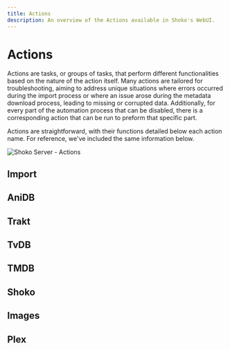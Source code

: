 ```yaml
---
title: Actions
description: An overview of the Actions available in Shoko's WebUI.
---
```


<script setup>
const createTableData = (data) => ({
  columns: [
    { name: 'Name', header: 'Name', width: '25%' },
    { name: 'Description', header: 'Description' }
  ],
  data: data
});

const importData = createTableData([
  {
    Name: 'Action',
    Description: 'The name assigned to the import folder used for visual purposes only.'
  },
  {
    Name: 'Run Import',
    Description: 'Scans for new files in Shoko folders, computes their hashes, and searches AniDB and TvDB for metadata and images.'
  },
  {
    Name: 'Remove Missing Files',
    Description: 'Deletes entries in Shoko and MyList for files that are no longer accessible.'
  },
  {
    Name: 'Remove Missing Files (Keep in MyList)',
    Description: 'Deletes entries in Shoko, while retaining them in MyList, for files that are no longer accessible.'
  },
  {
    Name: 'Import New Files',
    Description: 'Scans import folders and imports only the new files identified within the import folder.'
  }
]);

const aniDBData = createTableData([
  {
    Name: 'Action',
    Description: 'The name assigned to the import folder used for visual purposes only.'
  },
  {
    Name: 'Download Missing AniDB Data',
    Description: 'Downloads XML data from AniDB forcefully. Use this only if the XML has been edited, deleted, or if Shoko has unexpectedly closed or crashed.'
  },
  {
    Name: 'Sync AniDB Votes',
    Description: 'Sync Series & Episode Votes from Shoko to AniDB.'
  },
  {
    Name: 'Sync AniDB MyList',
    Description: 'Syncs all Series & Episode watch state data from Shoko to AniDB. THIS IS A ONE-WAY ACTION AND WILL OVERWRITE ALL ANIDB DATA!'
  },
  {
    Name: 'Add All Manual Links To MyList',
    Description: 'Syncs Manually Linked Episodes to your MyList. File entries on AniDB will show up as Generic.'
  },
  {
    Name: 'Update All AniDB Info',
    Description: 'Update all Series information with the latest data from AniDB.'
  },
  {
    Name: 'Update AniDB Calendar',
    Description: 'Updates the \'Upcoming Anime\' calendar in Shoko with the most recent information from AniDB.'
  }
]);

const traktData = createTableData([
  {
    Name: 'Action',
    Description: 'The name assigned to the import folder used for visual purposes only.'
  },
  {
    Name: 'Sync Trakt Collection',
    Description: 'Sync watch states from Shoko to Trakt. THIS IS A ONE-WAY ACTION AND WILL OVERWRITE ALL TRAKT DATA!'
  },
  {
    Name: 'Update All Trakt Info',
    Description: 'Sync all info for Series from Trakt to Shoko.'
  }
]);

const tvDBData = createTableData([
  {
    Name: 'Action',
    Description: 'The name assigned to the import folder used for visual purposes only.'
  },
  {
    Name: 'Regenerate TvDB Links',
    Description: 'Recreates all episode matches for TvDB. This action is generally not required unless specifically instructed by a member of the Shoko team or mentioned in the release notes.'
  },
  {
    Name: 'Update All TvDB Info',
    Description: 'Update all Series information with the latest data from TvDB.'
  }
]);

const tmdbData = createTableData([
  {
    Name: 'Action',
    Description: 'The name assigned to the import folder used for visual purposes only.'
  },
  {
    Name: 'Update All MovieDB Info',
    Description: 'Updates information for all movie-related entries in your collection.'
  }
]);

const shokoData = createTableData([
  {
    Name: 'Action',
    Description: 'The name assigned to the import folder used for visual purposes only.'
  },
  {
    Name: 'AVDump Mismatched Files',
    Description: 'Scans the library, detects files without a hash match in AniDB, and runs AVDump on them.'
  },
  {
    Name: 'Recreate All Groups',
    Description: 'Deletes all existing groups in Shoko and recreates them.'
  },
  {
    Name: 'Rename All Groups',
    Description: 'Renames all default groups, excluding those with custom names, using the current language settings.'
  },
  {
    Name: 'Update Missing AniDB Release Groups',
    Description: 'Checks AniDB for updated data on files in your collection that lack a release group.'
  },
  {
    Name: 'Update Missing AniDB File Info',
    Description: 'Updates AniDB files lacking file information, including those missing release groups and those with outdated internal data versions.'
  },
  {
    Name: 'Update All Mediainfo',
    Description: 'Runs MediaInfo on every file in your collection to update their metadata.'
  },
  {
    Name: 'Update Series Stats',
    Description: 'Updates all series in your collection, recalculating totals, remainders, and watched statuses of items.'
  }
]);

const imagesData = createTableData([
  {
    Name: 'Action',
    Description: 'The name assigned to the import folder used for visual purposes only.'
  },
  {
    Name: 'Update All Images',
    Description: 'Updates and downloads all missing images from AniDB and TvDB.'
  },
  {
    Name: 'Validate All Images',
    Description: 'Identifies any invalid images and re-downloads them.'
  }
]);

const plexData = createTableData([
  {
    Name: 'Action',
    Description: 'The name assigned to the import folder used for visual purposes only.'
  },
  {
    Name: 'Sync Plex Watch Status',
    Description: 'Synchronizes watch states with Plex.'
  }
]);
</script>

# Actions

Actions are tasks, or groups of tasks, that perform different functionalities based on the nature of the action itself.
Many actions are tailored for troubleshooting, aiming to address unique situations where errors occurred during the
import process or where an issue arose during the metadata download process, leading to missing or corrupted data.
Additionally, for every part of the automation process that can be disabled, there is a corresponding action that
can be run to preform that specific part.

Actions are straightforward, with their functions detailed below each action name. For reference, we've included the
same information below.

![Shoko Server - Actions](/images/shoko-server/shoko-server-actions.jpg)

## Import

<EasyTable :columns="importData.columns" :data="importData.data" />

## AniDB

<EasyTable :columns="aniDBData.columns" :data="aniDBData.data" />

## Trakt

<EasyTable :columns="traktData.columns" :data="traktData.data" />

## TvDB

<EasyTable :columns="tvDBData.columns" :data="tvDBData.data" />

## TMDB

<EasyTable :columns="tmdbData.columns" :data="tmdbData.data" />

## Shoko

<EasyTable :columns="shokoData.columns" :data="shokoData.data" />

## Images

<EasyTable :columns="imagesData.columns" :data="imagesData.data" />

## Plex

<EasyTable :columns="plexData.columns" :data="plexData.data" />
